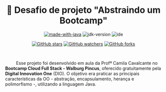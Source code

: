 
<h1 align="center">📝  Desafio de projeto  "Abstraindo um Bootcamp" </h1>

<div align="center">

[![made-with-java](https://img.shields.io/badge/Made%20with-Java-d92620.svg)](https://www.java.com)
![jdk-version](https://img.shields.io/badge/JDK-17.0.5-0671af.svg)
![ide](https://img.shields.io/badge/Editor-IntelliJ%202022.3.1-3cb48c.svg)

[![GitHub stars](https://img.shields.io/github/stars/biachristie/java-abstracao-bootcamp.svg?style=social&label=Star&maxAge=2592000)](https://github.com/biachristie/java-abstracao-bootcamp/stargazers)
[![GitHub watchers](https://img.shields.io/github/watchers/biachristie/java-abstracao-bootcamp.svg?style=social&label=Watch&maxAge=2592000)](https://github.com/biachristie/java-abstracao-bootcamp/watchers)
[![GitHub forks](https://img.shields.io/github/forks/biachristie/java-abstracao-bootcamp.svg?style=social&label=Fork&maxAge=2592000)](https://github.com/biachristie/java-abstracao-bootcamp/network/members)

</div>
<br>

<p align="justify">

&ensp;&ensp;&ensp;&ensp;&ensp;Esse projeto foi desenvolvido em aula da Profª Camila Cavalcante no **Bootcamp Cloud Full Stack - Walburg Pincus**, oferecido gratuitamente pela **Digital Innovation One** (DIO). O objetivo era praticar as principais características da OO - abstração, encapsulamento, herança e polimorfismo -, utilizando a linguagem Java.

</p>
